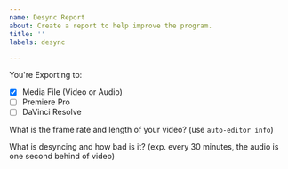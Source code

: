 ```yaml
---
name: Desync Report
about: Create a report to help improve the program.
title: ''
labels: desync

---
```


You're Exporting to:
 - [x] Media File (Video or Audio)
 - [ ] Premiere Pro
 - [ ] DaVinci Resolve

What is the frame rate and length of your video? (use `auto-editor info`)

What is desyncing and how bad is it? (exp. every 30 minutes, the audio is one second behind of video)
